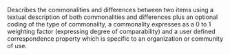Describes the commonalities and differences between two items using a textual description of both commonalities and differences plus an optional coding of the type of commonality, a commonality expresses as a 0 to 1 weighting factor (expressing degree of comparability) and a user defined correspondence property which is specific to an organization or community of use.
